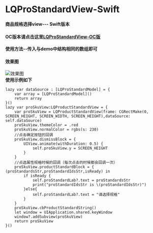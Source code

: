 # LQProStandardView-Swift
**商品规格选择view--- Swift版本**<br/>   
#### OC版本请点击这里[LQProStandardView-OC版](https://github.com/MayXiaoYang/LQProStandardView.git)
**使用方法--传入与demo中结构相同的数组即可**
#### 效果图
![效果图](https://github.com/MayXiaoYang/LQProStandardView-Swift/assets/22117207/38878ca2-0b01-4448-ba78-be0f65cc21d7)<br/>
**使用示例如下**
```
lazy var dataSource : [LQProStandardModel] = {
    var array = [LQProStandardModel]()
    return array
}()
lazy var proSkuView:LQProductStandardView = {
    var proSkuView = LQProductStandardView(frame: CGRectMake(0, SCREEN_HEIGHT, SCREEN_WIDTH, SCREEN_HEIGHT),dataSource: self.dataSource)
    proSkuView.themeColor = .red
    proSkuView.normalColor = rgbs(s: 230)
    //点击确定按钮的回调
    proSkuView.dismissBlock = {
        UIView.animate(withDuration: 0.5) {
            self.proSkuView.y = SCREEN_HEIGHT
        }
    }
    //点选属性规格时候的回调（每次点击的时候都会回调一次）
    proSkuView.productStandardBlock = { (proStandardsStr,proStandardIdsStr,isReady) in
        if isReady {
            self.proStandardLab?.text = proStandardsStr
            print("proStandardIdsStr is \(proStandardIdsStr)")
        }else{
            self.proStandardLab?.text = "请选择规格"
        }
    }
    proSkuView.cbProductStandardString()
    let window = UIApplication.shared.keyWindow
    window?.addSubview(proSkuView)
    return proSkuView
}()
```

